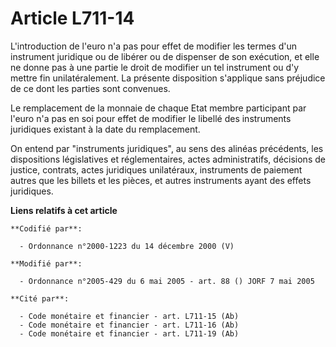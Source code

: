 # Article L711-14

L'introduction de l'euro n'a pas pour effet de modifier les termes d'un instrument juridique ou de libérer ou de dispenser de
son exécution, et elle ne donne pas à une partie le droit de modifier un tel instrument ou d'y mettre fin unilatéralement. La
présente disposition s'applique sans préjudice de ce dont les parties sont convenues.

Le remplacement de la monnaie de chaque Etat membre participant par l'euro n'a pas en soi pour effet de modifier le libellé
des instruments juridiques existant à la date du remplacement.

On entend par "instruments juridiques", au sens des alinéas précédents, les dispositions législatives et réglementaires,
actes administratifs, décisions de justice, contrats, actes juridiques unilatéraux, instruments de paiement autres que les
billets et les pièces, et autres instruments ayant des effets juridiques.

**Liens relatifs à cet article**

	**Codifié par**:

	  - Ordonnance n°2000-1223 du 14 décembre 2000 (V)

	**Modifié par**:

	  - Ordonnance n°2005-429 du 6 mai 2005 - art. 88 () JORF 7 mai 2005

	**Cité par**:

	  - Code monétaire et financier - art. L711-15 (Ab)
	  - Code monétaire et financier - art. L711-16 (Ab)
	  - Code monétaire et financier - art. L711-19 (Ab)
